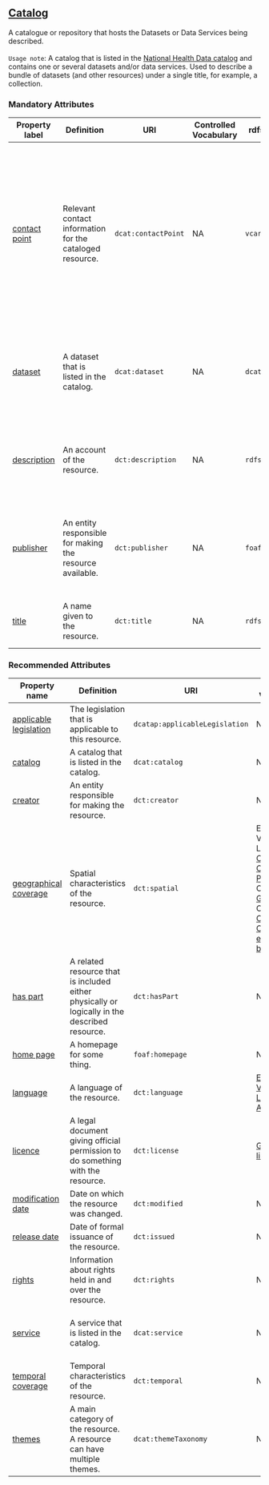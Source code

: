 ## [Catalog](https://www.w3.org/TR/vocab-dcat-3/#Class:Catalog)

A catalogue or repository that hosts the Datasets or Data Services being described. <br><br>
`Usage note`: A catalog that is listed in the [National Health Data catalog](https://catalogus.healthdata.nl/) and contains one or several datasets and/or data services. Used to describe a bundle of datasets (and other resources) under a single title, for example, a collection.

 

### Mandatory Attributes

<table> 
  <thead> 
    <tr> 
      <th>Property label</th> 
      <th>Definition</th> 
      <th>URI</th> 
      <th>Controlled Vocabulary</th> 
      <th>rdfs:Range</th> 
      <th>Usage Note</th> 
      <th>Cardinality</th> 
      <th>Example</th> 
    </tr> 
  </thead> 
  <tbody> 
    <tr> 
      <td><a href="https://www.w3.org/TR/vocab-dcat-3/#Property:resource_contact_point">contact point</a></td> 
      <td>Relevant contact information for the cataloged resource.</td> 
      <td><code>dcat:contactPoint</code></td> 
      <td>NA</td> 
      <td><code>vcard:Kind</code></td> 
      <td>This property points to a contact point (department or person) that can answer questions about the catalogue. Details on how to describe these are provided under class <code>vcard:Kind</code>. <br> Whenever possible, use <strong>general contact information</strong> (for example from a department) instead of contact information of an individual.</td> 
      <td>1</td> 
      <td>TBD</td> 
    </tr> 
    <tr> 
      <td><a href="https://www.w3.org/TR/vocab-dcat-3/#Property:catalog_dataset">dataset</a></td> 
      <td>A dataset that is listed in the catalog.</td> 
      <td><code>dcat:dataset</code></td> 
      <td>NA</td> 
      <td><code>dcat:Dataset</code></td> 
      <td>Each catalog contains one or more datasets. This property serves to link datasets to a catalogue. Therefore, a dataset is always contained inside a catalogue.</td> 
      <td>1..*</td> 
      <td>TBD</td> 
    </tr> 
    <tr> 
      <td><a href="http://purl.org/dc/terms/description">description</a></td> 
      <td>An account of the resource.</td> 
      <td><code>dct:description</code></td> 
      <td>NA</td> 
      <td><code>rdfs:Literal</code></td> 
      <td>Briefly describe the catalog and what it contains. You can repeat this in multiple languages.</td> 
      <td>1..*</td> 
      <td>This catalogue describes the core metadata of AUMC Inflammatory Bowel Disease datasets. <br> This catalogue describes breast cancer imaging, clinical and omics datasets.</td> 
    </tr> 
    <tr> 
      <td><a href="http://purl.org/dc/terms/publisher">publisher</a></td> 
      <td>An entity responsible for making the resource available.</td> 
      <td><code>dct:publisher</code></td> 
      <td>NA</td> 
      <td><code>foaf:Agent</code></td> 
      <td>The organisation or individual that is the holder of the intellectual property rights of a dataset. For more details about the publisher, see the class [Agent]linkto:agent).</td> 
      <td>1</td> 
      <td>name: Radboud University Medical Center <br> identifier: <code>https://ror.org/05wg1m734</code> <br> (see class foaf: Agent)</td> 
    </tr> 
    <tr> 
      <td><a href="http://purl.org/dc/terms/title">title</a></td> 
      <td>A name given to the resource.</td> 
      <td><code>dct:title</code></td> 
      <td>NA</td> 
      <td><code>rdfs:Literal</code></td> 
      <td>Provide a unique title for your catalog, which can be repeated in multiple languages.</td> 
      <td>1..*</td> 
      <td>Healthy Brain Study</td> 
    </tr> 
  </tbody> 
</table>

### Recommended Attributes 

<table> 
  <thead> 
    <tr> 
      <th>Property name</th> 
      <th>Definition</th> 
      <th>URI</th> 
      <th>Controlled Vocabulary</th> 
      <th>rdfs:Range</th> 
      <th>Usage Note</th> 
      <th>Cardinality</th> 
    </tr> 
  </thead> 
  <tbody> 
    <tr> 
      <td><a href="https://semiceu.github.io/DCAT-AP/r5r/releases/3.0.0/#applicableLegislation">applicable legislation</a></td> 
      <td>The legislation that is applicable to this resource.</td> 
      <td><code>dcatap:applicableLegislation</code></td> 
      <td>NA</td> 
      <td><code>eli:LegalResource</code></td> 
      <td>NA</td> 
      <td>0..*</td> 
    </tr> 
    <tr> 
      <td><a href="https://www.w3.org/TR/vocab-dcat-3/#Property:catalog_catalog">catalog</a></td> 
      <td>A catalog that is listed in the catalog.</td> 
      <td><code>dcat:catalog</code></td> 
      <td>NA</td> 
      <td><code>dcat:Catalog</code></td> 
      <td>For certain research projects, multiple catalogs may need to be organized in a nested manner. This property serves to connect the different catalogs with each other.</td> 
      <td>0..*</td> 
    </tr> 
    <tr> 
      <td><a href="https://www.dublincore.org/specifications/dublin-core/dcmi-terms/#creator">creator</a></td> 
      <td>An entity responsible for making the resource.</td> 
      <td><code>dct:creator</code></td> 
      <td>NA</td> 
      <td><code>foaf:Agent</code></td> 
      <td>Note that the Health-RI model diverges from DCAT-AP NL here, which reduces the maximum number of creators to 1. The Health-RI model allows the specification of multiple creators of a catalogue.</td> 
      <td>0..*</td> 
    </tr> 
    <tr> 
      <td><a href="http://purl.org/dc/terms/spatial">geographical coverage</a></td> 
      <td>Spatial characteristics of the resource.</td> 
      <td><code>dct:spatial</code></td> 
      <td>EU Vocabularies Lists: <br> 
        <a href="http://publications.europa.eu/resource/authority/continent/">Continents</a> <br> 
        <a href="http://publications.europa.eu/resource/authority/country">Countries</a> <br> 
        <a href="http://publications.europa.eu/resource/authority/place/">Places</a> <br> 
        OR <br> 
        <a href="http://sws.geonames.org/">Geonames</a> OR <br> 
        <a href="https://vocabs.cbs.nl/nl/">CBS Classificaties en begrippen</a> 
      </td> 
      <td><code>dct:Location</code></td> 
      <td>The EU Vocabularies Name Authority Lists must be used for continents, countries and places that are in those lists; if a particular location is not in one of the mentioned Named Authority Lists, Geonames URIs must be used. For districts or neighbourhoods in NL, the Dutch vocab can be used.</td> 
      <td>0..*</td> 
    </tr> 
    <tr> 
      <td><a href="http://purl.org/dc/terms/hasPart">has part</a></td> 
      <td>A related resource that is included either physically or logically in the described resource.</td> 
      <td><code>dct:hasPart</code></td> 
      <td>NA</td> 
      <td><code>dcat:Catalog</code></td> 
      <td>Use this property to establish another catalogue in this catalogue. <br> Note that deeply nested structures should be avoided, and can currently not be displayed in the National Health Data Catalogue.</td> 
      <td>0..*</td> 
    </tr> 
    <tr> 
      <td><a href="http://xmlns.com/foaf/spec/#term_homepage">home page</a></td> 
      <td>A homepage for some thing.</td> 
      <td><code>foaf:homepage</code></td> 
      <td>NA</td> 
      <td><code>foaf:Document</code></td> 
      <td>The home page of the catalogue, if available.</td> 
      <td>0..1</td> 
    </tr> 
    <tr> 
      <td><a href="http://purl.org/dc/terms/language">language</a></td> 
      <td>A language of the resource.</td> 
      <td><code>dct:language</code></td> 
      <td><a href="http://publications.europa.eu/resource/authority/language">EU Vocabularies Language Authority List</a></td> 
      <td><code>dct:LinguisticSystem</code></td> 
      <td>The value of this property must be an IRI from the provided controlled vocabulary. <br> For example: <code>http://publications.europa.eu/resource/authority/language/NLD</code></td> 
      <td>0..*</td> 
    </tr> 
    <tr> 
      <td><a href="http://purl.org/dc/terms/license">licence</a></td> 
      <td>A legal document giving official permission to do something with the resource.</td> 
      <td><code>dct:license</code></td> 
      <td><a href="https://definities.geostandaarden.nl/dcat-ap-nl/nl/">Geonovum licence list</a></td> 
      <td><code>dct:LicenseDocument</code></td> 
      <td>The licence under which the catalogue (with resource description) is made available. In the description of distributions and data services, the licences of that resources are taken up.</td> 
      <td>0..1</td> 
    </tr> 
    <tr> 
      <td><a href="http://purl.org/dc/terms/modified">modification date</a></td> 
      <td>Date on which the resource was changed.</td> 
      <td><code>dct:modified</code></td> 
      <td>NA</td> 
      <td><code>xsd:dateTime</code></td> 
      <td>NA</td> 
      <td>0..1</td> 
    </tr> 
    <tr> 
      <td><a href="http://purl.org/dc/terms/issued">release date</a></td> 
      <td>Date of formal issuance of the resource.</td> 
      <td><code>dct:issued</code></td> 
      <td>NA</td> 
      <td><code>xsd:dateTime</code></td> 
      <td>NA</td> 
      <td>0..1</td> 
    </tr> 
    <tr> 
      <td><a href="http://purl.org/dc/terms/rights">rights</a></td> 
      <td>Information about rights held in and over the resource.</td> 
      <td><code>dct:rights</code></td> 
      <td>NA</td> 
      <td><code>dct:RightsStatement</code></td> 
      <td>The rights statement should be a free-text statement placed at a web-accessible location such that the value of this property is the IRI pointing to that statement.</td> 
      <td>0..1</td> 
    </tr> 
    <tr> 
      <td><a href="https://www.w3.org/TR/vocab-dcat-3/#Property:catalog_service">service</a></td> 
      <td>A service that is listed in the catalog.</td> 
      <td><code>dcat:service</code></td> 
      <td>NA</td> 
      <td><code>dcat:DataService</code></td> 
      <td>Some datasets may have real-time Data Services (e.g., Beacon API counting individuals). IT teams should define the relationship between the catalog and the Data Service via this property. While crucial for interoperability, this property is not relevant for end-users to collect.</td> 
      <td>0..*</td> 
    </tr>
    <tr> 
      <td><a href="http://purl.org/dc/terms/temporal">temporal coverage</a></td> 
      <td>Temporal characteristics of the resource.</td> 
      <td><code>dct:temporal</code></td> 
      <td>NA</td> 
      <td><code>dct:PeriodOfTime</code></td> 
      <td>Use this property, if applicable to the catalogue, to indicate a time period the catalogue spans.</td> 
      <td>0..*</td> 
    </tr> 
    <tr> 
      <td><a href="https://www.w3.org/ns/dcat#themeTaxonomy">themes</a></td> 
      <td>A main category of the resource. A resource can have multiple themes.</td> 
      <td><code>dcat:themeTaxonomy</code></td> 
      <td>NA</td> 
      <td><code>skos:ConceptScheme</code></td> 
      <td>This property refers to a knowledge organisation system used to classify the Catalogue's Datasets. It must have at least the value <code>NAL:data-theme</code> as this is the mandatory controlled vocabulary for <code>dcat:theme</code>.</td> 
      <td>0..*</td> 
    </tr> 
  </tbody> 
</table>


